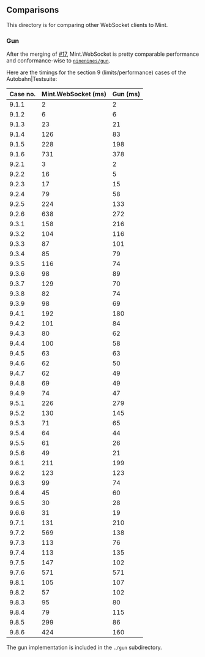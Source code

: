 ## Comparisons

This directory is for comparing other WebSocket clients to Mint.

### Gun

After the merging of
[#17](https://github.com/NFIBrokerage/mint_web_socket/pull/17),
Mint.WebSocket is pretty comparable performance and conformance-wise to
[`ninenines/gun`](https://github.com/ninenines/gun).

Here are the timings for the section 9 (limits/performance) cases of the
Autobahn|Testsuite:

| Case no. | Mint.WebSocket (ms) | Gun (ms) |
|----------|---------------------|----------|
| 9.1.1    | 2                   | 2        |
| 9.1.2    | 6                   | 6        |
| 9.1.3    | 23                  | 21       |
| 9.1.4    | 126                 | 83       |
| 9.1.5    | 228                 | 198      |
| 9.1.6    | 731                 | 378      |
| 9.2.1    | 3                   | 2        |
| 9.2.2    | 16                  | 5        |
| 9.2.3    | 17                  | 15       |
| 9.2.4    | 79                  | 58       |
| 9.2.5    | 224                 | 133      |
| 9.2.6    | 638                 | 272      |
| 9.3.1    | 158                 | 216      |
| 9.3.2    | 104                 | 116      |
| 9.3.3    | 87                  | 101      |
| 9.3.4    | 85                  | 79       |
| 9.3.5    | 116                 | 74       |
| 9.3.6    | 98                  | 89       |
| 9.3.7    | 129                 | 70       |
| 9.3.8    | 82                  | 74       |
| 9.3.9    | 98                  | 69       |
| 9.4.1    | 192                 | 180      |
| 9.4.2    | 101                 | 84       |
| 9.4.3    | 80                  | 62       |
| 9.4.4    | 100                 | 58       |
| 9.4.5    | 63                  | 63       |
| 9.4.6    | 62                  | 50       |
| 9.4.7    | 62                  | 49       |
| 9.4.8    | 69                  | 49       |
| 9.4.9    | 74                  | 47       |
| 9.5.1    | 226                 | 279      |
| 9.5.2    | 130                 | 145      |
| 9.5.3    | 71                  | 65       |
| 9.5.4    | 64                  | 44       |
| 9.5.5    | 61                  | 26       |
| 9.5.6    | 49                  | 21       |
| 9.6.1    | 211                 | 199      |
| 9.6.2    | 123                 | 123      |
| 9.6.3    | 99                  | 74       |
| 9.6.4    | 45                  | 60       |
| 9.6.5    | 30                  | 28       |
| 9.6.6    | 31                  | 19       |
| 9.7.1    | 131                 | 210      |
| 9.7.2    | 569                 | 138      |
| 9.7.3    | 113                 | 76       |
| 9.7.4    | 113                 | 135      |
| 9.7.5    | 147                 | 102      |
| 9.7.6    | 571                 | 571      |
| 9.8.1    | 105                 | 107      |
| 9.8.2    | 57                  | 102      |
| 9.8.3    | 95                  | 80       |
| 9.8.4    | 79                  | 115      |
| 9.8.5    | 299                 | 86       |
| 9.8.6    | 424                 | 160      |

The gun implementation is included in the `./gun` subdirectory.
